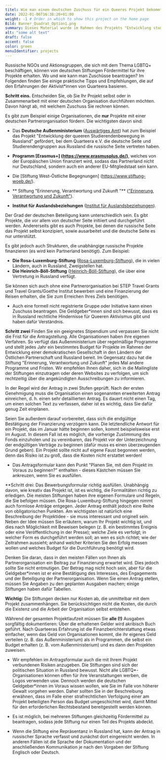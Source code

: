 ```yaml
---
titel: Wie man einen deutschen Zuschuss für ein Queeres Projekt bekommt (Anleitung von Quarteera)
date: 2022-01-06T16:38:20+01:00
weight: -1 # Order in which to show this project on the home page
Bild: Banner_Quadrat_Option1.png
summary: Dieses Material wurde im Rahmen des Projekts "Entwicklung studentischer Queer-Bewegungen in Russland" im Jahr 2021 erstellt.  
alt: "some alt text"
draft: false
accent: false
color: green
menuIdentifier: projects
---
```


Russische NGOs und Aktionsgruppen, die sich mit dem Thema LGBTQ+ beschäftigen, können von deutschen Stiftungen Fördermittel für ihre Projekte erhalten. Wo und wie kann man Zuschüsse beantragen? Im Folgenden finden Sie einige praktische Tipps und Empfehlungen, die auf den Erfahrungen der Aktivist*innen von Quarteera basieren.

**Schritt eins.** Entscheiden Sie, ob Sie Ihr Projekt selbst oder in Zusammenarbeit mit einer deutschen Organisation durchführen möchten. Davon hängt ab, mit welchem Zuschuss Sie rechnen können.

Es gibt zum Beispiel einige Organisationen, die **nur** Projekte mit einer deutschen Partnerorganisation fördern.
Die wichtigsten davon sind:

- Das **Deutsche Außenministerium** ([Auswärtiges Amt](https://www.auswaertiges-amt.de/de/)) hat zum Beispiel das Projekt "Entwicklung der queeren Studierendenbewegung in Russland" gefördert, bei dem Quarteera e.V. die deutsche Seite und Studierendengruppen aus Russland die russische Seite vertreten haben.

- **Programm [Erasmus+] (https://www.erasmusplus.de/)**, welches von der Europäischen Union finanziert wird, sodass das Partnerland nicht nur Deutschland, sondern auch ein anderer EU-Mitgliedstaat sein kann.
- Die [Stiftung West-Östliche Begegnungen] (https://www.stiftung-woeb.de/).
- ** Stiftung "Erinnerung, Verantwortung und Zukunft "** (["Erinnerung, Verantwortung und Zukunft"](https://www.stiftung-evz.de/)).
- **Institut für Auslandsbeziehungen** ([Institut für Auslandsbeziehungen](https://www.ifa.de/en/)).

Der Grad der deutschen Beteiligung kann unterschiedlich sein. Es gibt Projekte, die vor allem von deutscher Seite initiiert und durchgeführt werden. Andererseits gibt es auch Projekte, bei denen die russische Seite das Projekt selbst konzipiert, sowie ausarbeitet und die deutsche Seite es nur unterstützt.

Es gibt jedoch auch Strukturen, die unabhängige russische Projekte finanzieren (es wird kein Partnerland benötigt).
Zum Beispiel:
- **Die Rosa-Luxemburg-Stiftung** ([Rosa-Luxemburg-Stiftung](https://www.rosalux.de/)), die in vielen Ländern, auch in Russland, Zweigstellen hat.
- **Die Heinrich-Böll-Stiftung** ([Heinrich-Böll-Stiftung](https://www.boell.de/de)), die über eine Vertretung in Russland verfügt.

Sie können sich auch ohne eine Partnerorganisation bei STEP Travel Grants und Travel Grants/Goethe Institut bewerben und eine Finanzierung der Reisen erhalten, die Sie zum Erreichen Ihres Ziels benötigen.

- Auch eine formell nicht registrierte Gruppe oder Initiative kann einen Zuschuss beantragen. Die Geldgeber*innen sind sich bewusst, dass es in Russland rechtliche Hindernisse für Queeren Aktivismus gibt und haben dafür Verständnis.

**Schritt zwei** Finden Sie ein geeignetes Stipendium und verpassen Sie nicht die Frist für die Antragstellung. Alle Organisationen haben ihre eigenen Verfahren. So verfügt das Außenministerium über regelmäßige Programme und stellt jedes Jahr ein bestimmtes Budget für Projekte im Rahmen der Entwicklung einer demokratischen Gesellschaft in den Ländern der Östlichen Partnerschaft und Russland bereit. Im Gegensatz dazu hat die Stiftung "Erinnerung, Verantwortung und Zukunft" jedes Mal andere Programme und Fristen. Wir empfehlen Ihnen daher, sich in die Mailingliste der Stiftungen einzutragen oder deren Websites zu verfolgen, um sich rechtzeitig über die angekündigten Ausschreibungen zu informieren.

In der Regel wird der Antrag in zwei Stufen geprüft. Nach der ersten Genehmigung muss die Organisation einen sogenannten erweiterten Antrag einreichen, d. h. einen sehr detaillierten Antrag. Es dauert nicht einen Tag, um einen solchen Text zu verfassen, daher ist es wichtig, dass Sie dafür genug Zeit einplanen.

Seien Sie außerdem darauf vorbereitet, dass sich die endgültige Bestätigung der Finanzierung verzögern kann. Die letztendliche Antwort für ein Projekt, das im Januar hätte beginnen sollen, kommt beispielsweise erst im August. In diesem Fall ist es möglich, die vorherige Zustimmung des Fonds einzuholen und zu vereinbaren, das Projekt vor der Unterzeichnung der endgültigen Verträge zu beginnen (dafür muss es einen überzeugenden Grund geben). Ein Projekt sollte nicht auf eigene Faust begonnen werden, denn das Risiko ist zu groß, dass die Kosten nicht erstattet werden!

* Das Antragsformular kann den Punkt "Planen Sie, mit dem Projekt im Voraus zu beginnen?" enthalten - dieses Kästchen müssen Sie ankreuzen, wenn Sie es ausfüllen.

**Schritt drei: Das Bewerbungsformular richtig ausfüllen. Unabhängig davon, wie kreativ das Projekt ist, ist es wichtig, die Formalitäten richtig zu erledigen. Die meisten Stiftungen haben ihre eigenen Formulare und Regeln, die Sie befolgen müssen. Die Rosa-Luxemburg-Stiftung hingegen nimmt auch formlose Anträge entgegen. Jeder Antrag enthält jedoch eine Reihe von obligatorischen Punkten. Am wichtigsten ist natürlich eine Beschreibung der Projektidee - sie muss interessant und originell sein. Neben der Idee müssen Sie erläutern, warum Ihr Projekt wichtig ist, und dies nach Möglichkeit mit Beweisen belegen (z. B. ein bestimmtes Ereignis oder eine Veröffentlichung in der Presse); welche Ziele es verfolgt; in welcher Form es durchgeführt werden soll; an wen es sich richtet; wie der Zeitrahmen aussieht; anhand welcher Kriterien Sie den Erfolg messen wollen und welches Budget für die Durchführung benötigt wird.

Denken Sie daran, dass in den meisten Fällen von Ihnen als Partnerorganisation ein Beitrag zur Finanzierung erwartet wird. Dies jedoch sollte Sie nicht entmutigen. Der Betrag mag nicht hoch sein, aber für die Geldgeber*innen ist er eine Bestätigung des Interesses, des Engagements und der Beteiligung der Partnerorganisation. Wenn Sie einen Antrag stellen, müssen Sie Angaben zu den geplanten Ausgaben machen; einige Stiftungen haben dafür Tabellen.

**Wichtig:** Die Stiftungen decken nur Kosten ab, die unmittelbar mit dem Projekt zusammenhängen. Sie berücksichtigen nicht die Kosten, die durch die Existenz und die Arbeit der Organisation selbst entstehen.

Während der gesamten Projektlaufzeit müssen Sie **alle (!)** Ausgaben sorgfältig dokumentieren: Über die erhaltenen Gelder wird akribisch Buch geführt. Nach Quarteeras Erfahrung ist die Finanzberichterstattung etwas einfacher, wenn das Geld von Organisationen kommt, die ihr eigenes Geld verteilen (z. B. das Außenministerium) als in Programmen, die selbst ein Budget erhalten (z. B. vom Außenministerium) und es dann den Projekten zuweisen.

- Wir empfehlen im Antragsformular auch die mit Ihrem Projekt verbundenen Risiken anzugeben. Die Stiftungen sind sich der politischen Situation in Russland bewusst. Nicht alle LGBTQ*-Organisationen können offen für ihre Veranstaltungen werben, die Logos verwenden usw. Dennoch werden die deutschen Geldgeber*innen im Voraus wissen wollen, wie Sie im Falle von höherer Gewalt vorgehen werden. Daher sollten Sie in der Beschreibung erwähnen, dass im Falle einer strafrechtlichen Verfolgung einer am Projekt beteiligten Person das Budget umgeschichtet wird, damit Mittel für den erforderlichen Rechtsbeistand bereitgestellt werden können.

- Es ist möglich, bei mehreren Stiftungen gleichzeitig Fördermittel zu beantragen, sodass jede Stiftung nur einen Teil des Projekts abdeckt.

- Wenn die Stiftung eine Repräsentanz in Russland hat, kann der Antrag in russischer Sprache verfasst und zunächst dort eingereicht werden. In anderen Fällen ist die Sprache der Dokumentation und der anschließenden Kommunikation je nach den Vorgaben der Stiftung Englisch oder Deutsch.
